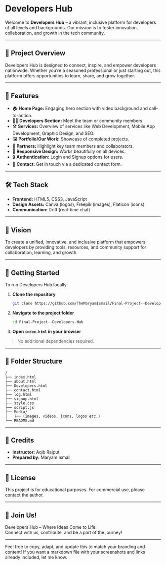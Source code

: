 # Developers Hub

Welcome to **Developers Hub** – a vibrant, inclusive platform for developers of all levels and backgrounds. Our mission is to foster innovation, collaboration, and growth in the tech community.

---

## 🚀 Project Overview

Developers Hub is designed to connect, inspire, and empower developers nationwide. Whether you’re a seasoned professional or just starting out, this platform offers opportunities to learn, share, and grow together.

---

## 🌟 Features

- 🏠 **Home Page:** Engaging hero section with video background and call-to-action.
- 👩‍💻 **Developers Section:** Meet the team or community members.
- 🛠️ **Services:** Overview of services like Web Development, Mobile App Development, Graphic Design, and SEO.
- 🖼️ **Portfolio/Our Work:** Showcase of completed projects.
- 🤝 **Partners:** Highlight key team members and collaborators.
- 📱 **Responsive Design:** Works beautifully on all devices.
- 🔒 **Authentication:** Login and Signup options for users.
- 💬 **Contact:** Get in touch via a dedicated contact form.

---

## 🛠️ Tech Stack

- **Frontend:** HTML5, CSS3, JavaScript
- **Design Assets:** Canva (logos), Freepik (images), Flaticon (icons)
- **Communication:** Drift (real-time chat)

---
## 🎯 Vision

To create a unified, innovative, and inclusive platform that empowers developers by providing tools, resources, and community support for collaboration, learning, and growth.

---

## 🚩 Getting Started

To run Developers Hub locally:

1. **Clone the repository**
   ```bash
   git clone https://github.com/TheMaryamIsmail/Final-Project--Developers-Hub.git
   ```
2. **Navigate to the project folder**
   ```bash
   cd Final-Project--Developers-Hub
   ```
3. **Open `index.html` in your browser**

> No additional dependencies required.

---

## 📂 Folder Structure

```
/
├── index.html
├── about.html
├── Developers.html
├── contact.html
├── log.html
├── signup.html
├── style.css
├── script.js
├── Media/
│   ├── (images, videos, icons, logos etc.)
└── README.md
```

---

## 🤝 Credits

- **Instructor:** Aqib Rajput
- **Prepared by:** Maryam Ismail

---

## 📜 License

This project is for educational purposes. For commercial use, please contact the author.

---

## 🙌 Join Us!

Developers Hub – Where Ideas Come to Life.  
Connect with us, contribute, and be a part of the journey!

---

Feel free to copy, adapt, and update this to match your branding and content! If you want a markdown file with your screenshots and links already included, let me know.
